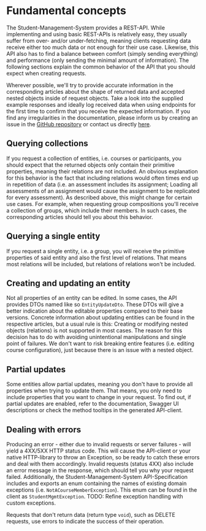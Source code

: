 # Fundamental concepts

The Student-Management-System provides a REST-API. While implementing and using basic REST-APIs is relatively easy,
they usually suffer from over- and/or under-fetching, meaning clients requesting data receive either too much
data or not enough for their use case. Likewise, this API also has to find a balance between comfort (simply sending everything)
and performance (only sending the minimal amount of information). 
The following sections explain the common behavior of the API that you should expect when creating requests.

Wherever possible, we'll try to provide accurate information in the corresponding articles about the shape of returned data
and accepted nested objects inside of request objects. Take a look into the supplied example responses and ideally log
received data when using endpoints for the first time to confirm that you receive the expected information.
If you find any irregularities in the documentation, please inform us by creating an issue in the
[GitHub repository](https://github.com/Student-Management-System/StudentMgmt-Backend/issues) or contact us directly [here](TODO).

## Querying collections

If you request a collection of entities, i.e. courses or participants, you should expect that the returned objects only contain their
primitive properties, meaning their relations are not included. An obvious explanation for this behavior is the fact that including relations 
would often times end up in repetition of data (i.e. an assessment includes its assignment; Loading all assessments of an assignment would 
cause the assignment to be replicated for every assessment). As described above, this might change for certain use cases.
For example, when requesting group compositions you'll receive a collection of groups, which include their members. In such cases,
the corresponding articles should tell you about this behavior.

## Querying a single entity

If you request a single entity, i.e. a group, you will receive the primitive properties of said entity and also
the first level of relations. That means most relations will be included, but relations of relations won't be included.

## Creating and updating an entity

Not all properties of an entity can be edited. In some cases, the API provides DTOs named like so `EntityUpdateDto`.
These DTOs will give a better indication about the editable properties compared to their base versions.
Concrete information about updating entities can be found in the respective articles, but a usual rule is this:
Creating or modifying nested objects (relations) is not supported in most cases. The reason for this decision has to do with 
avoiding unintentional manipulations and single point of failures. We don't want to risk breaking entire features (i.e. editing course configuration),
just because there is an issue with a nested object.

## Partial updates

Some entities allow partial updates, meaning you don't have to provide all properties when trying to update them.
That means, you only need to include properties that you want to change in your request.
To find out, if partial updates are enabled, refer to the documentation, Swagger UI descriptions or check the method tooltips in the generated API-client. 

## Dealing with errors

Producing an error - either due to invalid requests or server failures - will yield a 4XX/5XX HTTP status code.
This will cause the API-client or your native HTTP-library to throw an Exception, so be ready to catch these errors
and deal with them accordingly. Invalid requests (status 4XX) also include an error message in the response, which should
tell you why your request failed. Additionally, the Student-Management-System API-Specification includes and exports an enum
containing the names of existing domain exceptions (i.e. `NotACourseMemberException`). This enum can be found in the client 
as `StudentMgmtException`. TODO: Refine exception handling with custom exceptions.

Requests that don't return data (return type `void`), such as DELETE requests, use errors to indicate the success of their
operation.



